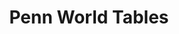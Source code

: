 ---
layout: default
citation: Feenstra, Robert C., Robert Inklaar and Marcel P. Timmer (2015), "The Next
  Generation of the Penn World Table" American Economic Review, 105(10), 3150-3182,
  available for download at www.ggdc.net/pwt
contributors: Robert C. Feenstra, Robert Inklaar, Marcel P. Timmer
cost: None
description: PWT version 10.0 is a database with information on relative levels of
  income, output, input and productivity, covering 183 countries between 1950 and
  2019. Access to the data is provided in Excel, Stata and online formats.
documentation: https://www.rug.nl/ggdc/docs/pwt100-user-guide-to-data-files.pdf
doi: https://doi.org/10.15141/S50T0R
last_edit: Sat, 30 Jul 2022 10:40:30 GMT
location: https://www.rug.nl/ggdc/productivity/pwt/?lang=en
maintained_by: Contact pwt@rug.nl
record_creation_timestamp: 11/22/2020 17:20:46
shortname: pwt
tags:
- geograpy
- GDP
- productivity
terms_of_use: CC 4.0
timeframe: 1950-2017
title: Penn World Tables
uuid: 00c6f78f-f689-4d50-a965-812bfd528477
---